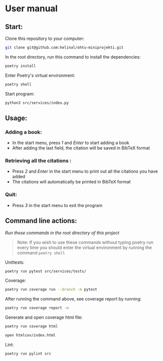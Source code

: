 # User manual

## Start:

Clone this repository to your computer:

```bash
git clone git@github.com:helinal/ohtu-miniprojekti.git
```

In the root directory, run this command to install the dependencies:

```bash
poetry install
```

Enter Poetry's virtual environment:

```bash
poetry shell
```

Start program:

```bash
python3 src/services/index.py
```

## Usage:

### Adding a book:

- In the start menu, press _1_ and _Enter_ to start adding a book
- After adding the last field, the citation will be saved in BibTeX format

### Retrieving all the citations :

- Press _2_ and _Enter_ in the start menu to print out all the citations you have added
- The citations will automatically be printed in BibTeX format

### Quit:

- Press _3_ in the start menu to exit the program

## Command line actions:

_Run these commands in the root directory of this project_

> Note: If you wish to use these commands without typing poetry run every time you should enter the virtual environment by running the command `poetry shell`

Unittests:

```bash
poetry run pytest src/services/tests/
```

Coverage:

```bash
poetry run coverage run --branch -m pytest
```

After running the command above, see coverage report by running:

```bash
poetry run coverage report -m
```

Generate and open coverage html file:

```bash
poetry run coverage html
```

```bash
open htmlcov/index.html
```

Lint:

```bash
poetry run pylint src
```
